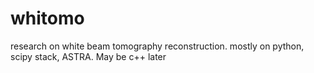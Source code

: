 # whitomo
research on white beam tomography reconstruction. mostly on python, scipy stack, ASTRA. May be c++ later

